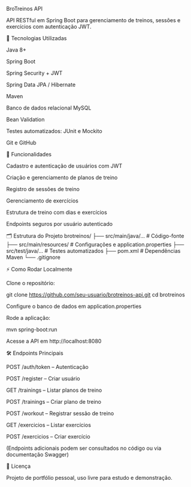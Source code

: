 BroTreinos API

API RESTful em Spring Boot para gerenciamento de treinos, sessões e exercícios com autenticação JWT.

🚀 Tecnologias Utilizadas

Java 8+

Spring Boot

Spring Security + JWT

Spring Data JPA / Hibernate

Maven

Banco de dados relacional MySQL

Bean Validation

Testes automatizados: JUnit e Mockito

Git e GitHub

📌 Funcionalidades

Cadastro e autenticação de usuários com JWT

Criação e gerenciamento de planos de treino

Registro de sessões de treino

Gerenciamento de exercícios

Estrutura de treino com dias e exercícios

Endpoints seguros por usuário autenticado

🗂 Estrutura do Projeto
brotreinos/
├── src/main/java/...   # Código-fonte
├── src/main/resources/ # Configurações e application.properties
├── src/test/java/...   # Testes automatizados
├── pom.xml             # Dependências Maven
└── .gitignore

⚡ Como Rodar Localmente

Clone o repositório:

git clone https://github.com/seu-usuario/brotreinos-api.git
cd brotreinos


Configure o banco de dados em application.properties

Rode a aplicação:

mvn spring-boot:run


Acesse a API em http://localhost:8080

🛠 Endpoints Principais

POST /auth/token – Autenticação

POST /register – Criar usuário

GET /trainings – Listar planos de treino

POST /trainings – Criar plano de treino

POST /workout – Registrar sessão de treino

GET /exercicios – Listar exercícios

POST /exercicios – Criar exercício

(Endpoints adicionais podem ser consultados no código ou via documentação Swagger)

📄 Licença

Projeto de portfólio pessoal, uso livre para estudo e demonstração.
